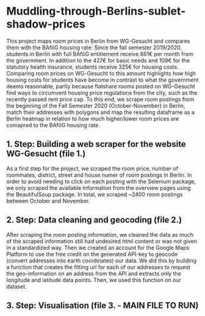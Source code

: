 # Muddling-through-Berlins-sublet-shadow-prices

This project maps room prices in Berlin from WG-Gesucht and compares them with the BAföG housing rate: Since the fall semester 2019/2020, students in Berlin with full BAföG entitlement receive 861€ per month from the government. In addition to the 427€ for basic needs and 109€ for the statutory health insurance, students receive 325€ for housing costs. Comparing room prices on WG-Gesucht to this amount highlights how high housing costs for students have become in contrast to what the government deems reasonable, partly because flatshare rooms posted on WG-Gesucht find ways to circumvent housing price regulations from the city, such as the recently passed rent price cap. 
To this end, we scrape room postings from the beginning of the Fall Semester 2020 (October-November) in Berlin, match their addresses with polygons and map the resulting dataframe as a Berlin heatmap in relation to how much higher/lower room prices are comapred to the BAföG housing rate.


## 1. Step: Building a web scraper for the website WG-Gesucht (file 1.)

As a first step for the project, we scraped the room price, number of roommates, district, street and house numer of room postings in Berlin. In order to avoid needing to click on each posting with the Selenium package, we only scraped the available information from the overview pages using the BeautifulSoup package. In total, we scraped ~2400 room postings between October and November. 


## 2. Step: Data cleaning and geocoding (file 2.)

After scraping the room posting information, we cleaned the data as much of the scraped information still had undesired html content or was not given in a standardized way. 
Then we created an account for the Google Maps Platform to use the free credit on the generated API-key to geocode (convert addresses into earth coordinates) our data. We did this by building a function that creates the fitting url for each of our addresses to request the geo-information on an address from the API and extracts only the longitude and latitude data points. Then, we used this function on our dataset. 

## 3. Step: Visualisation (file 3. - MAIN FILE TO RUN)


